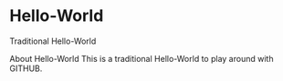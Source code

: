 # Hello-World
Traditional Hello-World

About Hello-World
This is a traditional Hello-World to play around with GITHUB.
